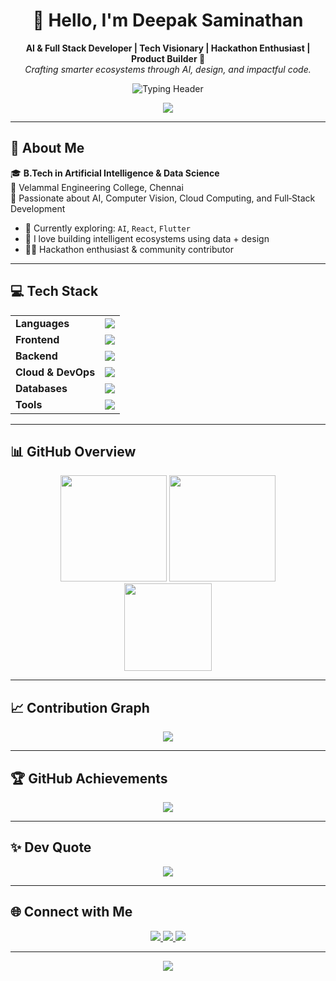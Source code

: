 <h1 align="center">👋 Hello, I'm Deepak Saminathan</h1>

<p align="center">
  <strong>AI & Full Stack Developer | Tech Visionary | Hackathon Enthusiast | Product Builder 🚀</strong><br/>
  <em>Crafting smarter ecosystems through AI, design, and impactful code.</em>
</p>

<!-- ✨ Animated Typing Header -->
<p align="center">
  <img src="https://readme-typing-svg.demolab.com?font=Fira+Code&weight=600&size=22&pause=1000&center=true&vCenter=true&width=800&height=45&lines=AI+%26+Full+Stack+Developer;Open+Source+Enthusiast+%7C+Hackathon+Lover;Tech+Explorer+%7C+Building+Smarter+Ecosystems" alt="Typing Header" />
</p>

<!-- 📌 GitHub Profile Summary -->
<p align="center">
  <img src="https://github-profile-summary-cards.vercel.app/api/cards/profile-details?username=Deepak-S-github&theme=github_dark" />
</p>

---

## 🧠 About Me

🎓 **B.Tech in Artificial Intelligence & Data Science**  
🏫 Velammal Engineering College, Chennai  
💼 Passionate about AI, Computer Vision, Cloud Computing, and Full‑Stack Development

- 🌱 Currently exploring: `AI`, `React`, `Flutter`  
- 💬 I love building intelligent ecosystems using data + design  
- 🧑‍💻 Hackathon enthusiast & community contributor  

---

## 💻 Tech Stack

<table align="center">
<tr><td><b>Languages</b></td><td><img src="https://skillicons.dev/icons?i=python,cpp,c,js,html,css,java" /></td></tr>
<tr><td><b>Frontend</b></td><td><img src="https://skillicons.dev/icons?i=react,nextjs,flutter" /></td></tr>
<tr><td><b>Backend</b></td><td><img src="https://skillicons.dev/icons?i=nodejs,flask" /></td></tr>
<tr><td><b>Cloud & DevOps</b></td><td><img src="https://skillicons.dev/icons?i=gcp,firebase,aws" /></td></tr>
<tr><td><b>Databases</b></td><td><img src="https://skillicons.dev/icons?i=mongodb,mysql" /></td></tr>
<tr><td><b>Tools</b></td><td><img src="https://skillicons.dev/icons?i=git,github,vscode,postman,linux,figma" /></td></tr>
</table>

---

## 📊 GitHub Overview

<div align="center">
  <img src="https://github-readme-stats.vercel.app/api?username=Deepak-S-github&show_icons=true&theme=github_dark&hide_border=true&count_private=true&include_all_commits=true" height="170" />
  <img src="https://github-readme-streak-stats.herokuapp.com/?user=Deepak-S-github&theme=github-dark&hide_border=true" height="170" />
  <br />
  <img src="https://github-readme-stats.vercel.app/api/top-langs/?username=Deepak-S-github&layout=compact&theme=github_dark&hide_border=true" height="140" />
</div>

---

## 📈 Contribution Graph

<p align="center">
  <img src="https://github-readme-activity-graph.vercel.app/graph?username=Deepak-S-github&theme=react-dark&bg_color=0d1117&hide_border=true" />
</p>

---

## 🏆 GitHub Achievements

<p align="center">
  <img src="https://github-profile-trophy.vercel.app/?username=Deepak-S-github&theme=gruvbox&no-frame=true&title=Stars,Followers,Repositories,Commits,PullRequest,Issues,Contributions" />
</p>

---

## ✨ Dev Quote

<p align="center">
  <img src="https://quotes-github-readme.vercel.app/api?type=horizontal&theme=tokyonight" />
</p>

---

## 🌐 Connect with Me

<p align="center">
  <a href="https://www.linkedin.com/in/deepaksaminathan/" target="_blank">
    <img src="https://img.shields.io/badge/LinkedIn-Deepak%20Saminathan-blue?style=for-the-badge&logo=linkedin" />
  </a>
  <a href="https://www.instagram.com/deepak.codes/" target="_blank">
    <img src="https://img.shields.io/badge/Instagram-@deepak.codes-E4405F?style=for-the-badge&logo=instagram&logoColor=white" />
  </a>
  <a href="https://deepaksaminathan.dev" target="_blank">
    <img src="https://img.shields.io/badge/Portfolio-deepaksaminathan.dev-9cf?style=for-the-badge&logo=google-chrome" />
  </a>
</p>

---

<!-- 🙌 Final Footer Badge -->
<p align="center">
  <img src="https://img.shields.io/badge/Profile%20Views-🌟%20Thanks%20for%20Stopping%20By!-brightgreen?style=for-the-badge" />
</p>

